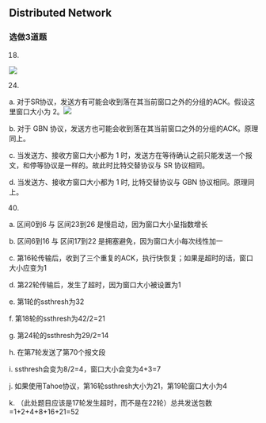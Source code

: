 ## Distributed Network

### 选做3道题

18.

![](https://cchw-1257198376.cos.ap-chengdu.myqcloud.com/test/clipboard_20200405113810.png)

24.

a. 对于SR协议，发送方有可能会收到落在其当前窗口之外的分组的ACK。假设这里窗口大小为 2。![](https://cchw-1257198376.cos.ap-chengdu.myqcloud.com/test/clipboard_20200405114008.png)

b. 对于 GBN 协议，发送方也可能会收到落在其当前窗口之外的分组的ACK。原理同上。

c.  当发送方、接收方窗口大小都为 1 时，发送方在等待确认之前只能发送一个报文，和停等协议是一样的。故此时比特交替协议与 SR 协议相同。

d.  当发送方、接收方窗口大小都为 1 时,  比特交替协议与 GBN 协议相同。原理同上。

40.

a. 区间0到6 与 区间23到26 是慢启动，因为窗口大小呈指数增长

b. 区间6到16 与 区间17到22 是拥塞避免，因为窗口大小每次线性加一

c. 第16轮传输后，收到了三个重复的ACK，执行快恢复；如果是超时的话，窗口大小应变为1

d. 第22轮传输后，发生了超时，因为窗口大小被设置为1

e. 第1轮的ssthresh为32

f. 第18轮的ssthresh为42/2=21

g. 第24轮的ssthresh为29/2=14

h. 在第7轮发送了第70个报文段

i. ssthresh会变为8/2=4，窗口大小会变为4+3=7

j. 如果使用Tahoe协议，第16轮ssthresh大小为21，第19轮窗口大小为4

k. （此处题目应该是17轮发生超时，而不是在22轮）总共发送包数=1+2+4+8+16+21=52



